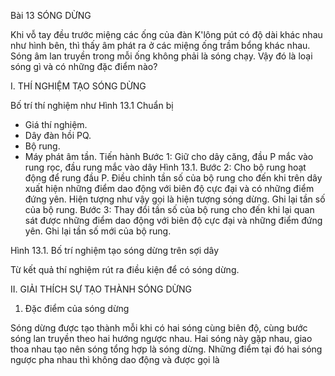 Bài 13 SÓNG DỪNG

Khi vỗ tay đều trước miệng các ống của đàn K'lông pút có độ dài khác nhau như hình bên, thì thấy âm phát ra ở các miệng ống trầm bổng khác nhau. Sóng âm lan truyền trong mỗi ống không phải là sóng chạy. Vậy đó là loại sóng gì và có những đặc điểm nào?

I. THÍ NGHIỆM TẠO SÓNG DỪNG

Bố trí thí nghiệm như Hình 13.1
Chuẩn bị
- Giá thí nghiệm.
- Dây đàn hồi PQ.
- Bộ rung.
- Máy phát âm tần.
Tiến hành
Bước 1: Giữ cho dây căng, đầu P mắc vào rung rọc, đầu rung mắc vào dây Hình 13.1.
Bước 2: Cho bộ rung hoạt động để rung đầu P. Điều chỉnh tần số của bộ rung cho đến khi trên dây xuất hiện những điểm dao động với biên độ cực đại và có những điểm đứng yên. Hiện tượng như vậy gọi là hiện tượng sóng dừng. Ghi lại tần số của bộ rung.
Bước 3: Thay đổi tần số của bộ rung cho đến khi lại quan sát được những điểm dao động với biên độ cực đại và những điểm đứng yên. Ghi lại tần số mới của bộ rung.

Hình 13.1. Bố trí nghiệm tạo sóng dừng trên sợi dây

Từ kết quả thí nghiệm rút ra điều kiện để có sóng dừng.

II. GIẢI THÍCH SỰ TẠO THÀNH SÓNG DỪNG

1. Đặc điểm của sóng dừng

Sóng dừng được tạo thành mỗi khi có hai sóng cùng biên độ, cùng bước sóng lan truyền theo hai hướng ngược nhau. Hai sóng này gặp nhau, giao thoa nhau tạo nên sóng tổng hợp là sóng dừng. Những điểm tại đó hai sóng ngược pha nhau thì không dao động và được gọi là
